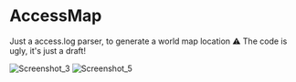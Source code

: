 # AccessMap
Just a access.log parser, to generate a world map location
⚠️ The code is ugly, it's just a draft!

![Screenshot_3](https://user-images.githubusercontent.com/29162548/149685904-8f93a13f-a87f-4734-94fb-59e14b6fa67a.png)
![Screenshot_5](https://user-images.githubusercontent.com/29162548/149685910-c1686b4e-8b22-4fec-966b-1d8f95159f66.png)
